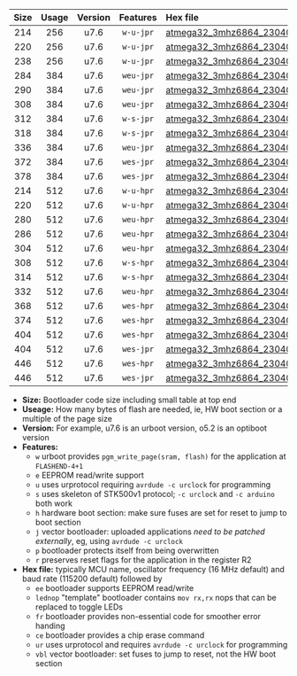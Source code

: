 |Size|Usage|Version|Features|Hex file|
|:-:|:-:|:-:|:-:|:--|
|214|256|u7.6|`w-u-jpr`|[atmega32_3mhz6864_230400bps_ur_vbl.hex](https://raw.githubusercontent.com/stefanrueger/urboot/main/bootloaders/atmega32/fcpu_3mhz6864/230400_bps/atmega32_3mhz6864_230400bps_ur_vbl.hex)|
|220|256|u7.6|`w-u-jpr`|[atmega32_3mhz6864_230400bps_lednop_ur_vbl.hex](https://raw.githubusercontent.com/stefanrueger/urboot/main/bootloaders/atmega32/fcpu_3mhz6864/230400_bps/atmega32_3mhz6864_230400bps_lednop_ur_vbl.hex)|
|238|256|u7.6|`w-u-jpr`|[atmega32_3mhz6864_230400bps_lednop_fr_ur_vbl.hex](https://raw.githubusercontent.com/stefanrueger/urboot/main/bootloaders/atmega32/fcpu_3mhz6864/230400_bps/atmega32_3mhz6864_230400bps_lednop_fr_ur_vbl.hex)|
|284|384|u7.6|`weu-jpr`|[atmega32_3mhz6864_230400bps_ee_ur_vbl.hex](https://raw.githubusercontent.com/stefanrueger/urboot/main/bootloaders/atmega32/fcpu_3mhz6864/230400_bps/atmega32_3mhz6864_230400bps_ee_ur_vbl.hex)|
|290|384|u7.6|`weu-jpr`|[atmega32_3mhz6864_230400bps_ee_lednop_ur_vbl.hex](https://raw.githubusercontent.com/stefanrueger/urboot/main/bootloaders/atmega32/fcpu_3mhz6864/230400_bps/atmega32_3mhz6864_230400bps_ee_lednop_ur_vbl.hex)|
|308|384|u7.6|`weu-jpr`|[atmega32_3mhz6864_230400bps_ee_lednop_fr_ur_vbl.hex](https://raw.githubusercontent.com/stefanrueger/urboot/main/bootloaders/atmega32/fcpu_3mhz6864/230400_bps/atmega32_3mhz6864_230400bps_ee_lednop_fr_ur_vbl.hex)|
|312|384|u7.6|`w-s-jpr`|[atmega32_3mhz6864_230400bps_vbl.hex](https://raw.githubusercontent.com/stefanrueger/urboot/main/bootloaders/atmega32/fcpu_3mhz6864/230400_bps/atmega32_3mhz6864_230400bps_vbl.hex)|
|318|384|u7.6|`w-s-jpr`|[atmega32_3mhz6864_230400bps_lednop_vbl.hex](https://raw.githubusercontent.com/stefanrueger/urboot/main/bootloaders/atmega32/fcpu_3mhz6864/230400_bps/atmega32_3mhz6864_230400bps_lednop_vbl.hex)|
|336|384|u7.6|`weu-jpr`|[atmega32_3mhz6864_230400bps_ee_lednop_fr_ce_ur_vbl.hex](https://raw.githubusercontent.com/stefanrueger/urboot/main/bootloaders/atmega32/fcpu_3mhz6864/230400_bps/atmega32_3mhz6864_230400bps_ee_lednop_fr_ce_ur_vbl.hex)|
|372|384|u7.6|`wes-jpr`|[atmega32_3mhz6864_230400bps_ee_vbl.hex](https://raw.githubusercontent.com/stefanrueger/urboot/main/bootloaders/atmega32/fcpu_3mhz6864/230400_bps/atmega32_3mhz6864_230400bps_ee_vbl.hex)|
|378|384|u7.6|`wes-jpr`|[atmega32_3mhz6864_230400bps_ee_lednop_vbl.hex](https://raw.githubusercontent.com/stefanrueger/urboot/main/bootloaders/atmega32/fcpu_3mhz6864/230400_bps/atmega32_3mhz6864_230400bps_ee_lednop_vbl.hex)|
|214|512|u7.6|`w-u-hpr`|[atmega32_3mhz6864_230400bps_ur.hex](https://raw.githubusercontent.com/stefanrueger/urboot/main/bootloaders/atmega32/fcpu_3mhz6864/230400_bps/atmega32_3mhz6864_230400bps_ur.hex)|
|220|512|u7.6|`w-u-hpr`|[atmega32_3mhz6864_230400bps_lednop_ur.hex](https://raw.githubusercontent.com/stefanrueger/urboot/main/bootloaders/atmega32/fcpu_3mhz6864/230400_bps/atmega32_3mhz6864_230400bps_lednop_ur.hex)|
|280|512|u7.6|`weu-hpr`|[atmega32_3mhz6864_230400bps_ee_ur.hex](https://raw.githubusercontent.com/stefanrueger/urboot/main/bootloaders/atmega32/fcpu_3mhz6864/230400_bps/atmega32_3mhz6864_230400bps_ee_ur.hex)|
|286|512|u7.6|`weu-hpr`|[atmega32_3mhz6864_230400bps_ee_lednop_ur.hex](https://raw.githubusercontent.com/stefanrueger/urboot/main/bootloaders/atmega32/fcpu_3mhz6864/230400_bps/atmega32_3mhz6864_230400bps_ee_lednop_ur.hex)|
|304|512|u7.6|`weu-hpr`|[atmega32_3mhz6864_230400bps_ee_lednop_fr_ur.hex](https://raw.githubusercontent.com/stefanrueger/urboot/main/bootloaders/atmega32/fcpu_3mhz6864/230400_bps/atmega32_3mhz6864_230400bps_ee_lednop_fr_ur.hex)|
|308|512|u7.6|`w-s-hpr`|[atmega32_3mhz6864_230400bps.hex](https://raw.githubusercontent.com/stefanrueger/urboot/main/bootloaders/atmega32/fcpu_3mhz6864/230400_bps/atmega32_3mhz6864_230400bps.hex)|
|314|512|u7.6|`w-s-hpr`|[atmega32_3mhz6864_230400bps_lednop.hex](https://raw.githubusercontent.com/stefanrueger/urboot/main/bootloaders/atmega32/fcpu_3mhz6864/230400_bps/atmega32_3mhz6864_230400bps_lednop.hex)|
|332|512|u7.6|`weu-hpr`|[atmega32_3mhz6864_230400bps_ee_lednop_fr_ce_ur.hex](https://raw.githubusercontent.com/stefanrueger/urboot/main/bootloaders/atmega32/fcpu_3mhz6864/230400_bps/atmega32_3mhz6864_230400bps_ee_lednop_fr_ce_ur.hex)|
|368|512|u7.6|`wes-hpr`|[atmega32_3mhz6864_230400bps_ee.hex](https://raw.githubusercontent.com/stefanrueger/urboot/main/bootloaders/atmega32/fcpu_3mhz6864/230400_bps/atmega32_3mhz6864_230400bps_ee.hex)|
|374|512|u7.6|`wes-hpr`|[atmega32_3mhz6864_230400bps_ee_lednop.hex](https://raw.githubusercontent.com/stefanrueger/urboot/main/bootloaders/atmega32/fcpu_3mhz6864/230400_bps/atmega32_3mhz6864_230400bps_ee_lednop.hex)|
|404|512|u7.6|`wes-hpr`|[atmega32_3mhz6864_230400bps_ee_lednop_fr.hex](https://raw.githubusercontent.com/stefanrueger/urboot/main/bootloaders/atmega32/fcpu_3mhz6864/230400_bps/atmega32_3mhz6864_230400bps_ee_lednop_fr.hex)|
|404|512|u7.6|`wes-jpr`|[atmega32_3mhz6864_230400bps_ee_lednop_fr_vbl.hex](https://raw.githubusercontent.com/stefanrueger/urboot/main/bootloaders/atmega32/fcpu_3mhz6864/230400_bps/atmega32_3mhz6864_230400bps_ee_lednop_fr_vbl.hex)|
|446|512|u7.6|`wes-hpr`|[atmega32_3mhz6864_230400bps_ee_lednop_fr_ce.hex](https://raw.githubusercontent.com/stefanrueger/urboot/main/bootloaders/atmega32/fcpu_3mhz6864/230400_bps/atmega32_3mhz6864_230400bps_ee_lednop_fr_ce.hex)|
|446|512|u7.6|`wes-jpr`|[atmega32_3mhz6864_230400bps_ee_lednop_fr_ce_vbl.hex](https://raw.githubusercontent.com/stefanrueger/urboot/main/bootloaders/atmega32/fcpu_3mhz6864/230400_bps/atmega32_3mhz6864_230400bps_ee_lednop_fr_ce_vbl.hex)|

- **Size:** Bootloader code size including small table at top end
- **Useage:** How many bytes of flash are needed, ie, HW boot section or a multiple of the page size
- **Version:** For example, u7.6 is an urboot version, o5.2 is an optiboot version
- **Features:**
  + `w` urboot provides `pgm_write_page(sram, flash)` for the application at `FLASHEND-4+1`
  + `e` EEPROM read/write support
  + `u` uses urprotocol requiring `avrdude -c urclock` for programming
  + `s` uses skeleton of STK500v1 protocol; `-c urclock` and `-c arduino` both work
  + `h` hardware boot section: make sure fuses are set for reset to jump to boot section
  + `j` vector bootloader: uploaded applications *need to be patched externally*, eg, using `avrdude -c urclock`
  + `p` bootloader protects itself from being overwritten
  + `r` preserves reset flags for the application in the register R2
- **Hex file:** typically MCU name, oscillator frequency (16 MHz default) and baud rate (115200 default) followed by
  + `ee` bootloader supports EEPROM read/write
  + `lednop` "template" bootloader contains `mov rx,rx` nops that can be replaced to toggle LEDs
  + `fr` bootloader provides non-essential code for smoother error handing
  + `ce` bootloader provides a chip erase command
  + `ur` uses urprotocol and requires `avrdude -c urclock` for programming
  + `vbl` vector bootloader: set fuses to jump to reset, not the HW boot section
